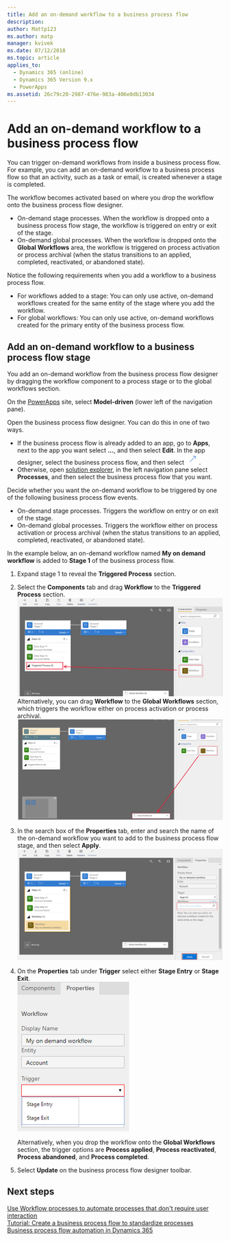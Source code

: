 ```yaml
---
title: Add an on-demand workflow to a business process flow
description: 
author: Mattp123
ms.author: matp
manager: kvivek
ms.date: 07/12/2018
ms.topic: article
applies_to: 
  - Dynamics 365 (online)
  - Dynamics 365 Version 9.x
  - PowerApps
ms.assetid: 26c79c20-2987-476e-983a-406e0db13034
---
```


# Add an on-demand workflow to a business process flow

You can trigger on-demand workflows from inside a business process flow. For example, you can add an on-demand workflow to a business process flow so that an activity, such as a task or email, is created whenever a stage is completed. 

The workflow becomes activated based on where you drop the workflow onto the business process flow designer.
- On-demand stage processes. When the workflow is dropped onto a business process flow stage, the workflow is triggered on entry or  exit of the stage. 
- On-demand global processes. When the workflow is dropped  onto the **Global Workflows** area, the workflow is triggered on process activation or process archival (when the status transitions to an applied, completed, reactivated, or abandoned state). 

Notice the following requirements when you add a workflow to a business process flow.
- For workflows added to a stage: You can only use active, on-demand workflows created for the same entity of the stage where you add the workflow.  
- For global workflows: You can only use active, on-demand workflows created for the primary entity of the business process flow.

## Add an on-demand workflow to a business process flow stage

You add an on-demand  workflow from the business process flow designer by dragging the workflow component to a process stage or to the global workflows section. 

On the [PowerApps](https://web.powerapps.com) site, select **Model-driven** (lower left of the navigation pane). 

Open the business process flow designer. You can do this in one of two ways.
- If the business process flow is already added to an app, go to **Apps**, next to the app you want select **…**, and then select **Edit**. In the app designer, select the business process flow, and then select ![Open business process flow designer](media/dynamics365-open-designer.PNG).  
- Otherwise, open [solution explorer](advanced-navigation.md#solution-explorer), in the left navigation pane select **Processes**, and then select the business process flow that you want. 

Decide whether you want the on-demand workflow to be triggered by one of the following business process flow events. 
- On-demand stage processes. Triggers the workflow on entry or on exit of the stage. 
- On-demand global processes. Triggers the workflow either on process activation or process archival (when the status transitions to an applied, completed, reactivated, or abandoned state). 

In the example below, an on-demand workflow named **My on demand workflow** is added to **Stage 1** of the business process flow. 

1. Expand stage 1 to reveal the **Triggered Process** section. 
2. Select the **Components** tab and drag **Workflow** to the **Triggered Process** section.
    ![Add workflow to a stage](media/add-workflow-to-bpf-1.png)
Alternatively, you can drag **Workflow** to the **Global Workflows** section, which triggers the workflow either on process activation or process archival.
    ![Add worfklow to process activation or archival](media/add-workflow-to-bpf-global.png)
3. In the search box of the **Properties** tab, enter and search the name of the on-demand workflow you want to add to the business process flow stage, and then select **Apply**.
    ![Enter name and select apply](media/add-workflow-to-bpf-2.png)
4. On the **Properties** tab under **Trigger** select either **Stage Entry** or **Stage Exit**.  
    ![Select workflow trigger](media/workflow-trigger.png)
   
    Alternatively, when you drop the workflow onto the **Global Workflows** section, the trigger options are **Process applied**, **Process reactivated**, **Process abandoned**, and **Process completed**.

5. Select **Update** on the business process flow designer toolbar.
 
## Next steps
[Use Workflow processes to automate processes that don't require user interaction](../common-data-service/workflow-processes.md) <br/>
[Tutorial: Create a business process flow to standardize processes](create-business-process-flow.md) <br/>
[Business process flow automation in Dynamics 365](https://blogs.msdn.microsoft.com/crm/2017/03/28/business-process-flow-automation-in-dynamics-365/)
